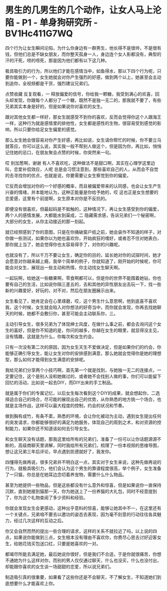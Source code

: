 # 男生的几男生的几个动作，让女人马上沦陷 - P1 - 单身狗研究所 - BV1Hc411G7WQ

四个行为让女生瞬间沦陷，为什么你身边有一群男生，他长得不是很帅，不是很有钱，但他们总是不缺女朋友，而你整天孤身一人，身边连个女人影都没有，典型的汗的汗死，唠的唠死，那是因为他们都有以下这几种。

极具吸引力的行为，所以他们才能在感情当中，如鱼得水，那以下四个行为呢，只要你能做到一个，女生她就会对你产生强烈的好感，做到两个以上，她甚至会主动到追你，全视频都是干货，强烈建议兄弟们。

点赞收藏 反复观看，一 释放偏爱的信号，你给我一颗糖，我受到满心的欢喜，回头却发现，你跟每个人都分了一个糖，既然不是独一无二的，那我就不要了，有些兄弟其实本身是好的，但是如果说你对喜欢的女生。

跟对其他女生都一样好，那女生就感受不到你的喜欢，反而会觉得你这个人跟海王一样，这种行为就是感情里的排他性，女生都是感性的生物，很容易受到感觉的影响，所以只要你给足女生偏爱的感觉。

那么女生她会很容易对你产生好感，再比如说，女生请你帮忙的时候，你不要立马就答应，你可以这么说，其实我一般不帮别人做这个，但是因为你，再比如，悄悄记住她的忌口，在朋友聚会点赞的时候，你突然来一句。

哎 别加葱啊，谢谢 有人不喜欢吃，这种做法不是甜口啊，其实在心理学这里边叫，恋爱补偿效应，人呢 总是会习惯注意到，那些喜欢自己的人，从而会不自觉的去寻找你的优点，也就是说，你要需要让女生察觉到你的偏爱。

它反而会增加对你的一个好感的概率，而且被偏爱带来的认同感，也会让女生产生兴奋的情绪，并本能地认为，这种正能量是你给予她的，哎 这也正是女生想要的恋爱感，这里有个前提啊，女生原本对你是不反抗的。

即便没有很喜欢，但最起码是不抵触的，这种情况下，再让女生感受到你的偏爱，两个人的感情发展，大都能水到渠成，二 隐藏需求感，告诉兄弟们一个秘密啊，大部分的女生，从你主动接近的那一刻起。

就已经预感到了你的意图，只是在你捅破窗户纸之前，她会装作不知道的样子，对你做一些测试，如果你以为她也喜欢你，开始疯狂的嗜好，或者忍不住对她表白，那你就上当了，她会觉得你也太容易得手了，对你的兴趣呢。

也就没有了，所以千万不要让女生，确定你的目的，延长她对你的试探时间，她才会愿意对你越来越上瘾，我举个简单的例子，你就知道了，刚开始的时候呢，你可能会对女生，展现出一些主动和热情，你主动找女生聊天啊。

一起玩啊，给她送一些糖果啊，零食啊都可以，但是你的世界不能围着她钻，你也要有自己的生活，比如说你隔三差五的，去和其他的异性朋友出去玩一下，找一些新的兴趣爱好，好玩的，对不对，然后在朋友圈展示出来。

女生看见了，她肯定会在心里琢磨，哎，这个男生什么意思啊，他到底喜不喜欢我，这个时候，女生就会陷入对你想法的好奇当中，而你就会发现，你再去找她聊天的时候，她都不会敷衍你，甚至可能会主动联系你，三。

主动引导女生，很多兄弟为了体现绅士风度，在做什么事之前，都会去询问这个女生的喜好，但是你不知道的是，你问的越多，你越在女生的眼里，就显得没主见，没有情趣，这就是为什么，你每次和女生约会。

只有一次没有第二次的原因，因为女生天生不爱做决定，但是如果你们的约会，你能够正确引导女生，能让女生对你的安排感到满意，那么她就会觉得你是她的理想型，那么如何才能得到女生满意的安排呢。

我给兄弟们分享两个小技巧啊，首先第一个就是找到，与她独一无二的连接点，一定要记住，这个是别人没和她做过的，或者她不会找别人做的事，你们可以能留下回忆的活动，比如说一起去DIY，而DIY出来的手工制品。

就是属于你们的专属记忆，以后女生每次看到这个DIY的成果，就会想起你，二选择适合自己的场合，尽可能的展现出自己的优势，从你熟悉的地方挑一个场合，也就是主场作战，这样可以最大程度的控制，约会的状况和节奏。

做到胸有成竹，有条不紊，熟悉的环境，会让你化被动为主动，遇到女生提出任何的突发请求，你都能够很好的满足为她服务，体现自己的周到之术，和对资源的控制能力，如果你还不知道该如何去引导女生。

和女生聊天没有话题，那我这里给所有的兄弟们，准备了一份可以让你话题源源不断的，高级商聊天里讲解，同时我给所有兄弟们，梳理了一份本视频的思维导图，想让这兄弟三年后评论，早点遇到凯德就好了，我发你。

四懂得先做再说，很多兄弟并不明白这一点，其实对于女生来说，这种先做再说的行为，就极具吸引力，他们会认为这个男生的靠谱程度很高，举个例子，女生准备了一只猫，你总是在她耳边念叨着养宠物，需要什么什么物品。

甚至为她提供一些物品，但是这些都没有什么意外和惊喜，但是如果说你一直保持沉默，直到她接到猫那一天，你为她送上了一份养猫的大礼包，同时不经意提到了，你为这个礼物查阅了多少资料和经验。

你就会发现女生会更感动，这种出乎意料的惊喜，能够让她其中不一，在这里还有一个关键点，兄弟咱不要去以邀功的姿态去表现，因为毫不刻意的行动往往各具魅力，经过几次这样的互动之后。

你又会自然而然的提出一些合理的请求，这样的关系不就拉近了吗，以上说的四点，如果说你能做到三点，女生根本没有理由不喜欢你，你费尽心思去讨好迎客女生，给她花钱买包送口红，只要是她喜欢的一对。

都竭尽所能去满足她，最后她说你很好，但是我们不合适，于是你就很痛苦，你想不通她为什么这样对你，而别的男人仅仅通过聊天，什么也没买，什么也没付出，却能跟你喜欢的女生谈一场甜甜的恋爱，所以说兄弟们。

制造吸引真的很重要，如果看了这些你还是不会聊天，不了解女生，不知道她们到底想要什么才能喜欢上你。
